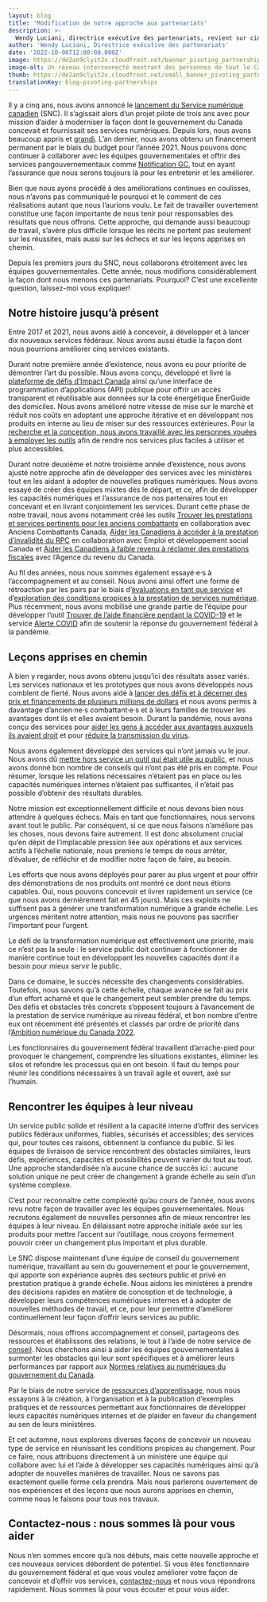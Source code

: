 ```yaml
---
layout: blog
title: 'Modification de notre approche aux partenariats'
description: >-
  Wendy Luciani, directrice exécutive des partenariats, revient sur cinq années passées à collaborer avec des équipes gouvernementales afin d’améliorer la prestation de services numérique pour le public. Elle se penche également sur l’avenir de l’équipe des partenariats au Service numérique canadien.
author: 'Wendy Luciani, Directrice exécutive des partenariats'
date: '2022-10-06T12:00:00.000Z'
image: https://de2an9clyit2x.cloudfront.net/banner_pivoting_partnerships_d296e0dc14.jpg
image-alt: Un réseau interconnecté montrant des personnes de tout le Canada qui collaborent pour offrir des services numériques et qui mettent les gens au cœur de leur travail..
thumb: https://de2an9clyit2x.cloudfront.net/small_banner_pivoting_partnerships_d296e0dc14.jpg
translationKey: blog-pivoting-partnerships
---
```

Il y a cinq ans, nous avons annoncé le [lancement du Service numérique canadien](https://numerique.canada.ca/2017/07/18/lancement-du-service-numerique-canadien/)  (SNC). Il s’agissait alors d’un projet pilote de trois ans avec pour mission d’aider à moderniser la façon dont le gouvernement du Canada concevait et fournissait ses services numériques. Depuis lors, nous avons beaucoup appris et [grandi](https://numerique.canada.ca/rencontrez-lequipe/). L’an dernier, nous avons obtenu un financement permanent par le biais du budget pour l’année 2021. Nous pouvons donc continuer à collaborer avec les équipes gouvernementales et offrir des services pangouvernementaux comme [Notification GC](https://notification.canada.ca/accueil), tout en ayant l’assurance que nous serons toujours là pour les entretenir et les améliorer.

Bien que nous ayons procédé à des améliorations continues en coulisses, nous n’avons pas communiqué le pourquoi et le comment de ces réalisations autant que nous l’aurions voulu. Le fait de travailler ouvertement constitue une façon importante de nous tenir pour responsables des résultats que nous offrons. Cette approche, qui demande aussi beaucoup de travail, s’avère plus difficile lorsque les récits ne portent pas seulement sur les réussites, mais aussi sur les échecs et sur les leçons apprises en chemin.  

Depuis les premiers jours du SNC, nous collaborons étroitement avec les équipes gouvernementales. Cette année, nous modifions considérablement la façon dont nous menons ces partenariats. Pourquoi? C’est une excellente question, laissez-moi vous expliquer! 

## Notre histoire jusqu’à présent

Entre 2017 et 2021, nous avons aidé à concevoir, à développer et à lancer dix nouveaux services fédéraux. Nous avons aussi étudié la façon dont nous pourrions améliorer cinq services existants. 

Durant notre première année d’existence, nous avons eu pour priorité de démontrer l’art du possible. Nous avons conçu, développé et livré la [plateforme de défis d’Impact Canada](https://impact.canada.ca/fr/defis) ainsi qu’une interface de programmation d’applications (API) publique pour offrir un accès transparent et réutilisable aux données sur la cote énergétique ÉnerGuide des domiciles. Nous avons amélioré notre vitesse de mise sur le marché et réduit nos coûts en adoptant une approche itérative et en développant nos produits en interne au lieu de miser sur des ressources extérieures. Pour la [recherche et la conception, nous avons travaillé avec les personnes vouées à employer les outils](https://numerique.canada.ca/2018/02/15/a-la-recherche-utilisateur-avec-rncan/) afin de rendre nos services plus faciles à utiliser et plus accessibles.

Durant notre deuxième et notre troisième année d’existence, nous avons ajusté notre approche afin de développer des services avec les ministères tout en les aidant à adopter de nouvelles pratiques numériques. Nous avons essayé de créer des équipes mixtes dès le départ, et ce, afin de développer les capacités numériques et l’assurance de nos partenaires tout en concevant et en livrant conjointement les services. Durant cette phase de notre travail, nous avons notamment créé les outils [Trouver les prestations et services pertinents pour les anciens combattants](https://cds-snc.github.io/vac-find-benefits-and-services-documentation/accueil/) en collaboration avec Anciens Combattants Canada, [Aider les Canadiens à accéder à la prestation d’invalidité du RPC](https://cds-snc.github.io/cpp-disability-documentation/accueil/) en collaboration avec Emploi et développement social Canada et [Aider les Canadiens à faible revenu à réclamer des prestations fiscales](https://cds-snc.github.io/claim-tax-benefits-documentation/%C3%A0-propos-du-service-r%C3%A9clamation-d-avantages-fiscaux/) avec l’Agence du revenu du Canada. 

Au fil des années, nous nous sommes également essayé·e·s à l’accompagnement et au conseil. Nous avons ainsi offert une forme de rétroaction par les pairs par le biais d’[évaluations en tant que service](https://numerique.canada.ca/2019/08/06/b%C3%A2tir-une-communaut%C3%A9-de-pratique-en-offrant-des-%C3%A9valuations-comme-service/) et d’[exploration des conditions propices à la prestation de services numérique](https://numerique.canada.ca/2021/04/07/explorer-les-conditions-de-la-prestation-de-services-num%C3%A9riques/). Plus récemment, nous avons mobilisé une grande partie de l’équipe pour développer l’outil [Trouver de l’aide financière pendant la COVID-19](https://cds-snc.github.io/c19-benefits-prestations-docs/accueil/) et le service [Alerte COVID](https://articles.alpha.canada.ca/covid-alert-alerte-covid/fr/) afin de soutenir la réponse du gouvernement fédéral à la pandémie.

## Leçons apprises en chemin 

À bien y regarder, nous avons obtenu jusqu’ici des résultats assez variés. Les services nationaux et les prototypes que nous avons développés nous comblent de fierté. Nous avons aidé à [lancer des défis et à décerner des prix et financements de plusieurs millions de dollars](https://impact.canada.ca/fr/a-propos) et nous avons permis à davantage d’ancien·ne·s combattant·e·s et à leurs familles de trouver les avantages dont ils et elles avaient besoin. Durant la pandémie, nous avons conçu des services pour [aider les gens à accéder aux avantages auxquels ils avaient droit](https://cds-snc.github.io/c19-benefits-prestations-docs/accueil/) et pour [réduire la transmission du virus](https://articles.alpha.canada.ca/covid-alert-alerte-covid/fr/). 

Nous avons également développé des services qui n’ont jamais vu le jour. Nous avons dû [mettre hors service un outil qui était utile au public](https://numerique.canada.ca/2018/04/13/reporter-un-rendez-vous-dexamen/), et nous avons donné bon nombre de conseils qui n’ont pas été pris en compte. Pour résumer, lorsque les relations nécessaires n’étaient pas en place ou les capacités numériques internes n’étaient pas suffisantes, il n’était pas possible d’obtenir des résultats durables. 

Notre mission est exceptionnellement difficile et nous devons bien nous attendre à quelques échecs. Mais en tant que fonctionnaires, nous servons avant tout le public. Par conséquent, si ce que nous faisons n’améliore pas les choses, nous devons faire autrement. Il est donc absolument crucial qu’en dépit de l’implacable pression liée aux opérations et aux services actifs à l’échelle nationale, nous prenions le temps de nous arrêter, d’évaluer, de réfléchir et de modifier notre façon de faire, au besoin. 

Les efforts que nous avons déployés pour parer au plus urgent et pour offrir des démonstrations de nos produits ont montré ce dont nous étions capables. Oui, nous pouvons concevoir et livrer rapidement un service (ce que nous avons dernièrement fait en 45 jours). Mais ces exploits ne suffisent pas à générer une transformation numérique à grande échelle. Les urgences méritent notre attention, mais nous ne pouvons pas sacrifier l’important pour l’urgent. 

Le défi de la transformation numérique est effectivement une priorité, mais ce n’est pas la seule : le service public doit continuer à fonctionner de manière continue tout en développant les nouvelles capacités dont il a besoin pour mieux servir le public.  

Dans ce domaine, le succès nécessite des changements considérables. Toutefois, nous savons qu’à cette échelle, chaque avancée se fait au prix d’un effort acharné et que le changement peut sembler prendre du temps. Des défis et obstacles très concrets s’opposent toujours à l’avancement de la prestation de service numérique au niveau fédéral, et bon nombre d’entre eux ont récemment été présentés et classés par ordre de priorité dans l’[Ambition numérique du Canada 2022](https://www.canada.ca/fr/gouvernement/systeme/gouvernement-numerique/plans-strategiques-operations-numeriques-gouvernement-canada/ambition-numerique-canada.html).  

Les fonctionnaires du gouvernement fédéral travaillent d’arrache-pied pour provoquer le changement, comprendre les situations existantes, éliminer les silos et refondre les processus qui en ont besoin. Il faut du temps pour réunir les conditions nécessaires à un travail agile et ouvert, axé sur l’humain. 

## Rencontrer les équipes à leur niveau 

Un service public solide et résilient a la capacité interne d’offrir des services publics fédéraux uniformes, fiables, sécurisés et accessibles; des services qui, pour toutes ces raisons, obtiennent la confiance du public. Si les équipes de livraison de service rencontrent des obstacles similaires, leurs défis, expériences, capacités et possibilités peuvent varier du tout au tout. Une approche standardisée n’a aucune chance de succès ici : aucune solution unique ne peut créer de changement à grande échelle au sein d’un système complexe. 
 
C’est pour reconnaître cette complexité qu’au cours de l’année, nous avons revu notre façon de travailler avec les équipes gouvernementales. Nous recrutons également de nouvelles personnes afin de mieux rencontrer les équipes à leur niveau. En délaissant notre approche initiale axée sur les produits pour mettre l’accent sur l’outillage, nous croyons fermement pouvoir créer un changement plus important et plus durable. 
 
Le SNC dispose maintenant d’une équipe de conseil du gouvernement numérique, travaillant au sein du gouvernement et pour le gouvernement, qui apporte son expérience auprès des secteurs public et privé en prestation pratique à grande échelle. Nous aidons les ministères à prendre des décisions rapides en matière de conception et de technologie, à développer leurs compétences numériques internes et à adopter de nouvelles méthodes de travail, et ce, pour leur permettre d’améliorer continuellement leur façon d’offrir leurs services au public.
 
Désormais, nous offrons accompagnement et conseil, partageons des ressources et établissons des relations, le tout à l’aide de notre service de [conseil](https://numerique.canada.ca/encadrement-et-conseil/). Nous cherchons ainsi à aider les équipes gouvernementales à surmonter les obstacles qui leur sont spécifiques et à améliorer leurs performances par rapport aux [Normes relatives
au numériques du gouvernement du Canada](https://www.canada.ca/fr/gouvernement/systeme/gouvernement-numerique/normes-numeriques-gouvernement-canada.html). 

Par le biais de notre service de [ressources d’apprentissage](https://ressources.alpha.canada.ca/), nous nous essayons à la création, à l’organisation et à la publication d’exemples pratiques et de ressources permettant aux fonctionnaires de développer leurs capacités numériques internes et de plaider en faveur du changement au sen de leurs ministères. 

Et cet automne, nous explorons diverses façons de concevoir un nouveau type de service en réunissant les conditions propices au changement. Pour ce faire, nous attribuons directement à un ministère une équipe qui collabore avec lui et l’aide à développer ses capacités numériques ainsi qu’à adopter de nouvelles manières de travailler. Nous ne savons pas exactement quelle forme cela prendra. Mais nous parlerons ouvertement de nos expériences et des leçons que nous aurons apprises en chemin, comme nous le faisons pour tous nos travaux.
 
## Contactez-nous : nous sommes là pour vous aider

Nous n’en sommes encore qu’à nos débuts, mais cette nouvelle approche et ces nouveaux services débordent de potentiel. Si vous êtes fonctionnaire du gouvernement fédéral et que vous voulez améliorer votre façon de concevoir et d’offrir vos services, [contactez-nous](https://forms-formulaires.alpha.canada.ca/fr/id/3) et nous vous répondrons rapidement. Nous sommes là pour vous écouter et pour vous aider. 
